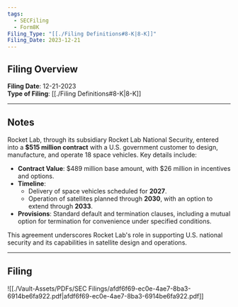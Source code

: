 ```yaml
---
tags:
  - SECFiling
  - Form8K
Filing_Type: "[[./Filing Definitions#8-K|8-K]]"
Filing_Date: 2023-12-21
---
```

## Filing Overview

**Filing Date**: 12-21-2023  
**Type of Filing**: [[./Filing Definitions#8-K|8-K]]  

---
## Notes

Rocket Lab, through its subsidiary Rocket Lab National Security, entered into a **$515 million contract** with a U.S. government customer to design, manufacture, and operate 18 space vehicles. Key details include:

- **Contract Value**: $489 million base amount, with $26 million in incentives and options.  
- **Timeline**:
  - Delivery of space vehicles scheduled for **2027**.
  - Operation of satellites planned through **2030**, with an option to extend through **2033**.  
- **Provisions**: Standard default and termination clauses, including a mutual option for termination for convenience under specified conditions.

This agreement underscores Rocket Lab's role in supporting U.S. national security and its capabilities in satellite design and operations.

---
## Filing

![[./Vault-Assets/PDFs/SEC Filings/afdf6f69-ec0e-4ae7-8ba3-6914be6fa922.pdf|afdf6f69-ec0e-4ae7-8ba3-6914be6fa922.pdf]]
